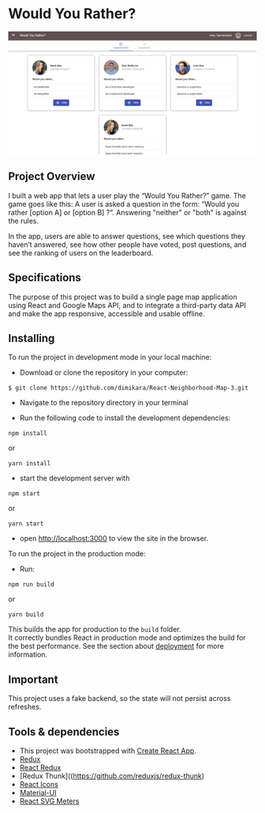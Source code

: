 # Would You Rather?

![home-page](./public/images/home-page.PNG "Screenshot")

## Project Overview

I built a web app that lets a user play the “Would You Rather?” game. The game goes like this: A user is asked a question in the form: “Would you rather [option A] or [option B] ?”. Answering "neither" or "both" is against the rules.

In the app, users are able to answer questions, see which questions they haven’t answered, see how other people have voted, post questions, and see the ranking of users on the leaderboard.

## Specifications

The purpose of this project was to build a single page map application using React and Google Maps API, and to integrate a third-party data API and make the app responsive, accessible and usable offline.

## Installing

To run the project in development mode in your local machine:

* Download or clone the repository in your computer:
```
$ git clone https://github.com/dimikara/React-Neighborhood-Map-3.git
```

* Navigate to the repository directory in your terminal

* Run the following code to install the development dependencies:
```
npm install
```
 or

 ```
 yarn install
 ```

* start the development server with
```
npm start
```
or

```
yarn start
```
* open [http://localhost:3000](http://localhost:3000) to view the site in the browser.

To run the project in the production mode:
* Run:
```
npm run build
```
or

```
yarn build
```
This builds the app for production to the `build` folder.<br>
It correctly bundles React in production mode and optimizes the build for the best performance.
See the section about [deployment](https://facebook.github.io/create-react-app/docs/deployment) for more information.

## Important

This project uses a fake backend, so the state will not persist across refreshes.

## Tools & dependencies

* This project was bootstrapped with [Create React App](https://github.com/facebook/create-react-app).
* [Redux](https://github.com/reduxjs/redux)
* [React Redux](https://github.com/reduxjs/react-redux)
* [Redux Thunk]((https://github.com/reduxjs/redux-thunk)
* [React Icons](https://react-icons.netlify.com/#/)
* [Material-UI](https://material-ui.com/)
* [React SVG Meters](https://www.npmjs.com/package/react-svg-meters)
